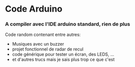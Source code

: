 # Code Arduino
### A compiler avec l'IDE arduino standard, rien de plus

Code random contenant entre autres:
* Musiques avec un buzzer
* projet fonctionnel de radar de recul
* code générique pour tester un écran, des LEDS, ...
* et d'autres trucs mais je sais plus trop ce que c'est
